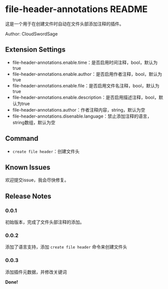 # file-header-annotations README

这是一个用于在创建文件时自动在文件头部添加注释的插件。

Author: CloudSwordSage

## Extension Settings

- file-header-annotations.enable.time：是否启用时间注释，bool，默认为true
- file-header-annotations.enable.author：是否启用作者注释，bool，默认为true
- file-header-annotations.enable.file：是否启用文件名注释，bool，默认为true
- file-header-annotations.enable.description：是否启用描述注释，bool，默认为true
- file-header-annotations.author：作者注释内容，string，默认为空
- file-header-annotations.disenable.language：禁止添加注释的语言，string数组，默认为空

## Command

- `create file header`：创建文件头

## Known Issues

欢迎提交issue，我会尽快修复。

## Release Notes

### 0.0.1

初始版本，完成了文件头部注释的添加。

### 0.0.2

添加了语言支持，添加 `create file header` 命令来创建文件头

### 0.0.3

添加插件元数据，并修改关键词

**Done!**